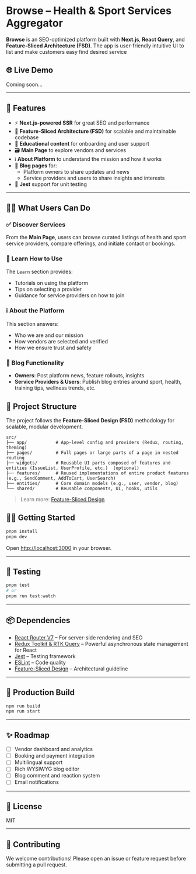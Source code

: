# Browse – Health & Sport Services Aggregator

**Browse** is an SEO-optimized platform built with **Next.js**, **React Query**, and **Feature-Sliced Architecture (FSD)**.
The app is user-friendly intuitive UI to list and make customers easy find desired service

## 🌐 Live Demo

Coming soon...

---

## 🚀 Features

- ⚡️ **Next.js-powered SSR** for great SEO and performance
- 🧩 **Feature-Sliced Architecture (FSD)** for scalable and maintainable codebase
- 🧠 **Educational content** for onboarding and user support
- 🗃 **Main Page** to explore vendors and services
- ℹ️ **About Platform** to understand the mission and how it works
- 📝 **Blog pages** for:
  - Platform owners to share updates and news
  - Service providers and users to share insights and interests
- 🧪 **Jest** support for unit testing

---

## 🧑‍🏫 What Users Can Do

### ✅ Discover Services

From the **Main Page**, users can browse curated listings of health and sport service providers, compare offerings, and initiate contact or bookings.

### 📘 Learn How to Use

The `Learn` section provides:

- Tutorials on using the platform
- Tips on selecting a provider
- Guidance for service providers on how to join

### ℹ️ About the Platform

This section answers:

- Who we are and our mission
- How vendors are selected and verified
- How we ensure trust and safety

### 📝 Blog Functionality

- **Owners**: Post platform news, feature rollouts, insights
- **Service Providers & Users**: Publish blog entries around sport, health, training tips, wellness trends, etc.

## 📁 Project Structure

The project follows the **Feature-Sliced Design (FSD)** methodology for scalable, modular development.

```
src/
├── app/           # App-level config and providers (Redux, routing, theming)
├── pages/         # Full pages or large parts of a page in nested routing
├── widgets/       # Reusable UI parts composed of features and entities (IssueList, UserProfile, etc.)  (optional)
├── features/      # Reused implementations of entire product features (e.g., SendComment, AddToCart, UserSearch)
├── entities/      # Core domain models (e.g., user, vendor, blog)
└── shared/        # Reusable components, UI, hooks, utils
```

> Learn more: [Feature-Sliced Design](https://feature-sliced.github.io/documentation/docs/reference/layers#widgets)

## 🧑‍💻 Getting Started

```bash
pnpm install
pnpm dev
```

Open [http://localhost:3000](http://localhost:3000) in your browser.

---

## 🧪 Testing

```bash
pnpm test
# or
pnpm run test:watch
```

---

## 📦 Dependencies

- [React Router V7](https://reactrouter.com/7.6.0/home) – For server-side rendering and SEO
- [Redux Toolkit & RTK Query](https://redux-toolkit.js.org/introduction/getting-started) – Powerful asynchronous state management for React
- [Jest](https://jestjs.io/) – Testing framework
- [ESLint](https://eslint.org/) – Code quality
- [Feature-Sliced Design](https://feature-sliced.design/) – Architectural guideline

---

## 🔧 Production Build

```bash
npm run build
npm run start
```

---

## ✨ Roadmap

- [ ] Vendor dashboard and analytics
- [ ] Booking and payment integration
- [ ] Multilingual support
- [ ] Rich WYSIWYG blog editor
- [ ] Blog comment and reaction system
- [ ] Email notifications

---

## 📝 License

MIT

---

## 👥 Contributing

We welcome contributions! Please open an issue or feature request before submitting a pull request.
